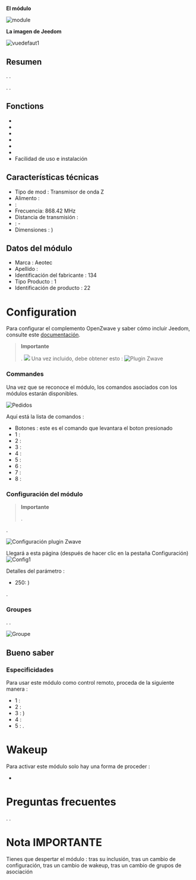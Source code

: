 # 

**El módulo**

![module](images/aeotec.keyfob/module.jpg)

**La imagen de Jeedom**

![vuedefaut1](images/aeotec.keyfob/vuedefaut1.jpg)

## Resumen



. .

. .

## Fonctions

-   
-   
-   
-   
-   
-   
-   Facilidad de uso e instalación

## Características técnicas

-   Tipo de mod : Transmisor de onda Z
-   Alimento : 
-    : 
-   Frecuencia: 868.42 MHz
-   Distancia de transmisión : 
-    : -
-   Dimensiones : )

## Datos del módulo

-   Marca : Aeotec
-   Apellido : 
-   Identificación del fabricante : 134
-   Tipo Producto : 1
-   Identificación de producto : 22

# Configuration

Para configurar el complemento OpenZwave y saber cómo incluir Jeedom, consulte este [documentación](https://doc.jeedom.com/es_ES/plugins/automation%20protocol/openzwave/).
> **Importante**
>
> .
>![](images/aeotec.keyfob/inclusion.jpg)
>Una vez incluido, debe obtener esto :
![Plugin Zwave](images/aeotec.keyfob/information.jpg)

### Commandes

Una vez que se reconoce el módulo, los comandos asociados con los módulos estarán disponibles.

![Pedidos](images/aeotec.keyfob/commandes.jpg)

Aquí está la lista de comandos :

-   Botones : este es el comando que levantara el boton presionado
  - 1 : 
  - 2 : 
  - 3 : 
  - 4 : 
  - 5 : 
  - 6 : 
  - 7 : 
  - 8 : 

### Configuración del módulo
> **Importante**
>
> 
> .

.

![Configuración plugin Zwave](images/plugin/bouton_configuration.jpg)

Llegará a esta página (después de hacer clic en la pestaña Configuración)
![Config1](images/aeotec.keyfob/config1.jpg)

Detalles del parámetro :
-   250: )

.

### Groupes
. .

![Groupe](images/aeotec.keyfob/groupe.jpg)

## Bueno saber

### Especificidades

Para usar este módulo como control remoto, proceda de la siguiente manera :

-   1 : 
-   2 : 
-   3 : )
-   4 : 
-   5 : .

# Wakeup

Para activar este módulo solo hay una forma de proceder :

-   

# Preguntas frecuentes

.
.

# Nota IMPORTANTE

Tienes que despertar el módulo : tras su inclusión, tras un cambio de configuración, tras un cambio de wakeup, tras un cambio de grupos de asociación
